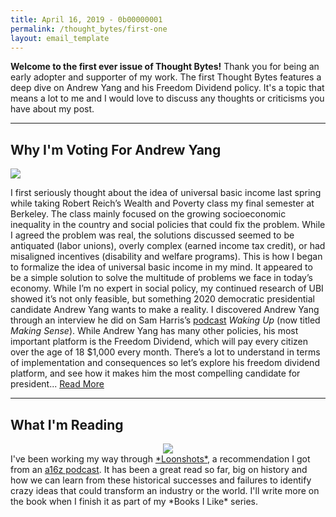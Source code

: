 ```yaml
---
title: April 16, 2019 - 0b00000001
permalink: /thought_bytes/first-one
layout: email_template
---
```

**Welcome to the first ever issue of Thought Bytes!** Thank you for being an early adopter and supporter of my work. The first Thought Bytes features a deep dive on Andrew Yang and his Freedom Dividend policy. It's a topic that means a lot to me and I would love to discuss any thoughts or criticisms you have about my post.

<hr class='after-post-hr'/>

## Why I'm Voting For Andrew Yang

<img src='https://lifeinbyt.es/images/yanghat_light.jpg' style='max-width:564px;' class='templateImage' >

I first seriously thought about the idea of universal basic income last spring while taking Robert Reich’s Wealth and Poverty
class my final semester at Berkeley. The class mainly focused on the growing socioeconomic inequality in the country and social policies that could fix the problem. While I agreed the problem was real, the solutions discussed seemed to be antiquated (labor unions), overly complex (earned income tax credit), or had misaligned incentives (disability and welfare programs). This is how I began to formalize the idea of universal basic income in my mind. It appeared to be a simple solution to solve the multitude of problems we face in today’s economy. While I’m no expert in social policy, my continued research of UBI showed it’s not only feasible, but something 2020 democratic presidential candidate Andrew Yang wants to make a reality. I discovered Andrew Yang through an interview he did on Sam Harris’s <a href='https://wakingup.libsyn.com/130-universal-basic-income'>podcast</a> <em>Waking Up</em> (now titled <em>Making Sense</em>). While Andrew Yang has many other policies, his most important platform is the Freedom Dividend, which will pay every citizen over the age of 18 $1,000 every month. There’s a lot to understand in terms of implementation and consequences so let’s explore his freedom dividend platform, and see how it makes him the most compelling candidate for president... <a href='https://lifeinbyt.es/why-im-voting-for-andrew-yang' class='read-more'>Read More</a>

<hr class='after-post-hr'/>

<h2>What I'm Reading</h2>
<center>
<img src='https://lifeinbyt.es/images/loonshots.jpg' style='max-width:164px;' class='templateImage' >
</center>
I've been working my way through <a href='https://www.amazon.com/Loonshots-Nurture-Diseases-Transform-Industries/dp/1250185963' target='_blank'>*Loonshots*</a>, a recommendation I got from an <a href='https://a16z.com/2019/03/24/loonshots-moonshots-incentives-org-innovation-big-small-phase-transitions/' target='_blank'>
a16z podcast</a>. It has been a great read so far, big on history and how we can learn from these historical successes and failures to identify
crazy ideas that could transform an industry or the world. I'll write more on the book when I finish it as part of my *Books I Like* series.